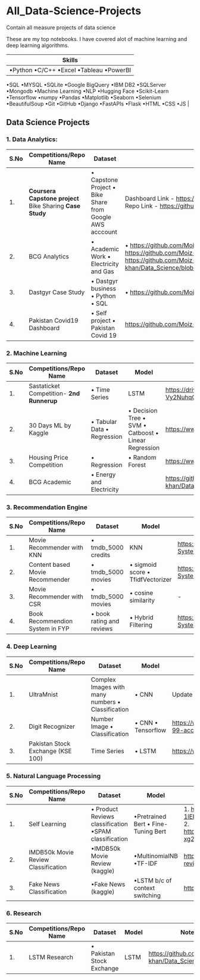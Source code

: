 # All_Data-Science-Projects
Contain all measure projects of data science

These are my top notebooks. I have covered alot of machine learning and deep learning algorithms. 

 | **Skills** | 
 | ------------- | 
 | •Python •C/C++ •Excel •Tableau •PowerBI
 •SQL •MYSQL •SQLite •Google BigQuery •IBM DB2 •SQLServer •Mongodb 
•Machine Learning •NLP •Hugging Face
•Scikit-Learn •Tensorflow •numpy •Pandas •Matplotlib •Seaborn •Selenium •BeautifulSoup 
•Git •GitHub 
•Django •FastAPIs •Flask •HTML •CSS •JS | 

## Data Science Projects
### 1. Data Analytics:
| **S.No** | **Competitions/Repo Name** |  **Dataset** | **Notebook/Git Repo Links** |
| ------------ | ------------- | ------------ | -------------| 
| 1. | **Coursera Capstone project** Bike Sharing **Case Study** | • Capstone Project • Bike Share from Google AWS acccount | Dashboard Link - https://public.tableau.com/app/profile/moiz4077/viz/DavvyCycling-Dashboard/Dashboard1 <br/> Repo Link - https://github.com/Moiz-khan/Divvy_bike_sharing_casestudy_Google | <br />
| 2. | BCG Analytics | • Academic Work • Electricity and Gas | • https://github.com/Moizkhan/Data_Science/blob/master/Internships/BCG_academicWork_Internship/Module2/eda_starter.ipynb • https://github.com/Moiz-khan/Data_Science/blob/master/Internships/BCG_academicWork_Internship/Module2/eda_model_answer.ipynb • https://github.com/Moiz-khan/Data_Science/blob/master/Internships/BCG_academicWork_Internship/Module2/Exploratory%20Data%20Analysis%20PowerCo%20.ipynb | <br />
| 3. | Dastgyr Case Study | • Dastgyr business • Python • SQL | • https://github.com/Moiz-khan/Dastgyr_casestudy  | <br />
| 4. | Pakistan Covid19 Dashboard | • Self project • Pakistan Covid 19 | https://github.com/Moiz-khan/Django_Covid_dashboard | <br />

### 2. Machine Learning
| **S.No** | **Competitions/Repo Name** |  **Dataset** | **Model** | **Notebook/Git Repo Links** |
| ------------ | ------------- | ------------ | -------------| ------------- |
| 1. | Sastaticket Competition- **2nd Runnerup** | • Time Series | LSTM  | https://drive.google.com/file/d/15d3Ou7CbUapZWUmlPTboXNK-Vy2NuhqO/view?usp=sharing | <br />
| 2. | 30 Days ML by Kaggle | • Tabular Data • Regression | • Decision Tree • SVM • Catboost • Linear Regression |https://www.kaggle.com/code/moizkhan11/30-days-ml-competition |<br />
| 3. | Housing Price Competition | • Regression | • Random Forest | https://www.kaggle.com/code/moizkhan11/exercise-house-price-top-15 | <br />
| 4. | BCG Academic | • Energy and Electricity |  | https://github.com/Moiz-khan/Data_Science/tree/master/Internships/BCG_academicWork_Internship | <br />


### 3. Recommendation Engine
| **S.No** | **Competitions/Repo Name** |  **Dataset** | **Model** | **Notebook/Git Repo Links** |
| ------------ | ------------- | ------------ | -------------| ------------- |
| 1. | Movie Recommender with KNN | • tmdb_5000 credits | KNN  | https://github.com/Moiz-khan/Recommendation-System/blob/master/%20Movie%20recommender%20with%20KNN.ipynb | <br />
| 2. | Content based Movie Recommender | • tmdb_5000 movies | • sigmoid score  • TfidfVectorizer | https://github.com/Moiz-khan/Recommendation-System/blob/master/Content%20based%20Recommendation%20System.ipynb | <br />
| 3. | Movie Recommender with CSR | • tmdb_5000 movies | • cosine similarity | - | <br />
| 4. | Book Recommendion System in FYP | • book rating and reviews | • Hybrid Filtering | https://github.com/Moiz-khan/Recommendation-System/tree/master/Book%20Recommendation | <br />

### 4. Deep Learning
| **S.No** | **Competitions/Repo Name** |  **Dataset** | **Model** | **Notebook/Git Repo Links** |
| ------------ | ------------- | ------------ | -------------| ------------- |
| 1. | UltraMnist | Complex Images with many numbers • Classification | • CNN | Update Soon | <br />
| 2. | Digit Recognizer | Number Image • Classification | • CNN • Tensorflow | https://www.kaggle.com/code/moizkhan11/digitrecognizer-99-acc |<br />
| 3. | Pakistan Stock Exchange (KSE 100) | Time Series | • LSTM | https://www.kaggle.com/code/moizkhan11/pakistanstockexch |<br/>

### 5. Natural Language Processing
| **S.No** | **Competitions/Repo Name** |  **Dataset** | **Model** | **Notebook/Git Repo Links** |
| ------------ | ------------- | ------------ | -------------| ------------- |
| 1. | Self Learning | • Product Reviews classification •SPAM classification | •Pretrained Bert • Fine-Tuning Bert  | 1. https://colab.research.google.com/drive/1cplJE-1lEK3P0HuPgAnZFcX_2lTJHlcy#scrollTo=4IYEcsvJpR2A <br />2. https://colab.research.google.com/drive/187pa9OGauupyUWNB-xg2d8RXp1dvQcrM | <br />
| 2. | IMDB50k Movie Review Classification | •IMDB50k Movie Review (kaggle) | •MultinomialNB •TF-IDF  | https://www.kaggle.com/code/moizkhan11/imdb50k-movie-review-classification |
| 3. | Fake News Classification | •Fake News (kaggle) | •LSTM b/c of context switching  | https://www.kaggle.com/code/moizkhan11/fakenews-classifier |

### 6. Research
| **S.No** | **Competitions/Repo Name** |  **Dataset** | **Model** | **Notebook/Git Repo Links** |
| ------------ | ------------- | ------------ | -------------| ------------- |
| 1. | LSTM Research | • Pakistan Stock Exchange | LSTM  | https://github.com/Moiz-khan/Data_Science/tree/master/LSTM_Research | <br />

